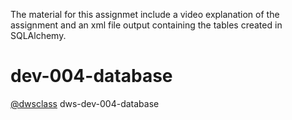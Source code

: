 The material for this assignmet include a video explanation 
of the assignment and an xml file output  containing
the tables created in SQLAlchemy.

# dev-004-database
[@dwsclass](https://github.com/dwsclass) dws-dev-004-database
